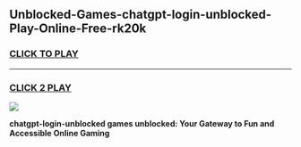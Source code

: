 
## Unblocked-Games-chatgpt-login-unblocked-Play-Online-Free-rk20k
<h3>
<a href="https://premium76.site?title=chatgpt-login-unblocked&ref=26A">CLICK TO PLAY</a></h3>
<hr>

<h3>
<a href="https://premium76.site?title=chatgpt-login-unblocked&ref=26A">CLICK 2 PLAY</a>
  
</h3>

<a href="https://premium76.site?title=chatgpt-login-unblocked&ref=26A"><img src="https://clearcache.store/games.png"></a>


**chatgpt-login-unblocked games unblocked: Your Gateway to Fun and Accessible Online Gaming**
